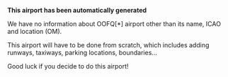 **This airport has been automatically generated**

We have no information about OOFQ[*] airport other than its name, ICAO and location (OM).

This airport will have to be done from scratch, which includes adding runways, taxiways, parking locations, boundaries...

Good luck if you decide to do this airport!